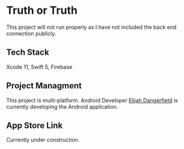 # Truth or Truth 

This project will not run properly as I have not included the back end connection publicly. 

## Tech Stack
Xcode 11, Swift 5, Firebase

## Project Managment
This project is multi-platform. Android Developer [Elijah Dangerfield](https://github.com/Elijah-Dangerfield) is currently developing the Android application.

## App Store Link
Currently under construction.
